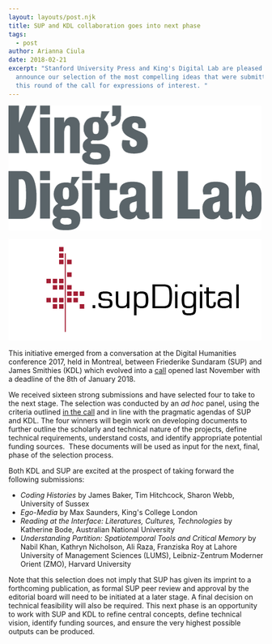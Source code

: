 ```yaml
---
layout: layouts/post.njk
title: SUP and KDL collaboration goes into next phase
tags:
  - post
author: Arianna Ciula
date: 2018-02-21
excerpt: "Stanford University Press and King's Digital Lab are pleased to
  announce our selection of the most compelling ideas that were submitted in
  this round of the call for expressions of interest. "
---
```


[![Links to King's Digital Lab](/images/kdl-heading.original.png)](//kdl.kcl.ac.uk/)

[![Links to SUP Digital logo](/images/DigitalBlogHeaderRedBlackTxp.original.png)](http://sup.org/)

This initiative emerged from a conversation at the Digital Humanities conference 2017, held in Montreal, between Friederike Sundaram (SUP) and James Smithies (KDL) which evolved into a [call](https://www.kdl.kcl.ac.uk/blog/call-expressions-interest-your-novel-idea-publication/) opened last November with a deadline of the 8th of January 2018.

We received sixteen strong submissions and have selected four to take to the next stage. The selection was conducted by an _ad hoc_ panel, using the criteria outlined [in the call](https://www.kdl.kcl.ac.uk/blog/call-expressions-interest-your-novel-idea-publication/) and in line with the pragmatic agendas of SUP and KDL. The four winners will begin work on developing documents to further outline the scholarly and technical nature of the projects, define technical requirements, understand costs, and identify appropriate potential funding sources.  These documents will be used as input for the next, final, phase of the selection process.

Both KDL and SUP are excited at the prospect of taking forward the following submissions:

- *Coding Histories* by James Baker, Tim Hitchcock, Sharon Webb, University of Sussex
- *Ego-Media* by Max Saunders, King's College London
- _Reading at the Interface: Literatures, Cultures, Technologies_ by Katherine Bode, Australian National University
- _Understanding Partition: Spatiotemporal Tools and Critical Memory_ by Nabil Khan, Kathryn Nicholson, Ali Raza, Franziska Roy at Lahore University of Management Sciences (LUMS), Leibniz-Zentrum Moderner Orient (ZMO), Harvard University

Note that this selection does not imply that SUP has given its imprint to a forthcoming publication, as formal SUP peer review and approval by the editorial board will need to be initiated at a later stage. A final decision on technical feasibility will also be required. This next phase is an opportunity to work with SUP and KDL to refine central concepts, define technical vision, identify funding sources, and ensure the very highest possible outputs can be produced.
